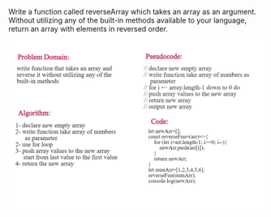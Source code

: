 Write a function called reverseArray which takes an array as an argument. Without utilizing any of the built-in methods available to your language, return an array with elements in reversed order.

![drawing](../imgs/drawing.jpg)
